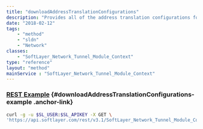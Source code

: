 ```yaml
---
title: "downloadAddressTranslationConfigurations"
description: "Provides all of the address translation configurations for an IPSec VPN tunnel in a text file "
date: "2018-02-12"
tags:
    - "method"
    - "sldn"
    - "Network"
classes:
    - "SoftLayer_Network_Tunnel_Module_Context"
type: "reference"
layout: "method"
mainService : "SoftLayer_Network_Tunnel_Module_Context"
---
```


### [REST Example](#downloadAddressTranslationConfigurations-example) <a href="/article/rest/"><i class="fas fa-question"></i></a> {#downloadAddressTranslationConfigurations-example .anchor-link} 
```bash
curl -g -u $SL_USER:$SL_APIKEY -X GET \
'https://api.softlayer.com/rest/v3.1/SoftLayer_Network_Tunnel_Module_Context/{SoftLayer_Network_Tunnel_Module_ContextID}/downloadAddressTranslationConfigurations'
```
